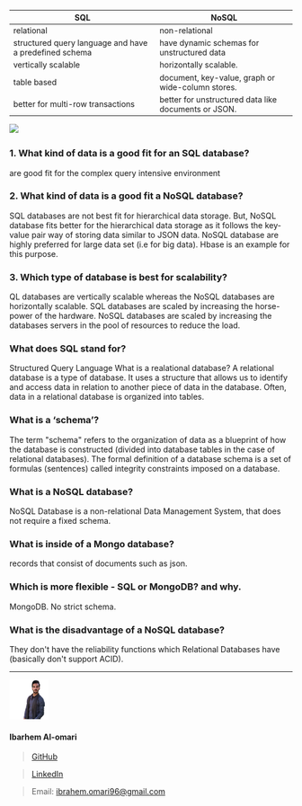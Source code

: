 

|SQL|NoSQL|
|--|--|
|relational| non-relational|
| structured query language and have a predefined schema|have dynamic schemas for unstructured data|
|vertically scalable| horizontally scalable.|
|table based|document, key-value, graph or wide-column stores.|
|better for multi-row transactions|better for unstructured data like documents or JSON.|

![](https://www.scylladb.com/wp-content/uploads/differences-between-sql-databases-and-nosql-databases.png)

### 1. What kind of data is a good fit for an SQL database?
are good fit for the complex query intensive environment

### 2. What kind of data is a good fit a NoSQL database?
SQL databases are not best fit for hierarchical data storage.
But, NoSQL database fits better for the hierarchical data storage as it follows the key-value pair way of storing data similar to JSON data.
NoSQL database are highly preferred for large data set (i.e for big data). Hbase is an example for this purpose.
 

### 3. Which type of database is best for scalability?
QL databases are vertically scalable whereas the NoSQL databases are horizontally scalable.
SQL databases are scaled by increasing the horse-power of the hardware.
NoSQL databases are scaled by increasing the databases servers in the pool of resources to reduce the load.
 

 

### What does SQL stand for?
Structured Query Language
What is a realational database?
A relational database is a type of database. It uses a structure that allows us to identify and access data in relation to another piece of data in the database. Often, data in a relational database is organized into tables.
 

### What is a ‘schema’?
The term "schema" refers to the organization of data as a blueprint of how the database is constructed (divided into database tables in the case of relational databases). The formal definition of a database schema is a set of formulas (sentences) called integrity constraints imposed on a database.
 

### What is a NoSQL database?
NoSQL Database is a non-relational Data Management System, that does not require a fixed schema.
 

### What is inside of a Mongo database?
records that consist of documents such as json.
 

### Which is more flexible - SQL or MongoDB? and why.
MongoDB. No strict schema.
 

### What is the disadvantage of a NoSQL database?
They don't have the reliability functions which Relational Databases have (basically don't support ACID).



---

![](ibrahem.png) 
#### **Ibarhem Al-omari**
> [GitHub](https://github.com/ibrahemomari)

>[LinkedIn](https://www.linkedin.com/in/ibrahem-omari-5967a5198/)

> Email: ibrahem.omari96@gmail.com